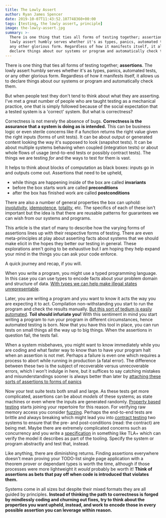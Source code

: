 ```yaml
---
title: The Lowly Assert
author: Ryan James Spencer
date: 2019-10-07T11:43:52.107748360+00:00
tags: [testing, the lowly assert, principle]
image: the-lowly-assert.jpg
summary: >-
  There is one thing that ties all forms of testing together; assertions. The
  lowly assert humbly serves whether it's as types, panics, automated tests, or
  any other glorious form. Regardless of how it manifests itself, it allows us to
  declare things about our systems or program and automatically check them.
---
```


There is one thing that ties all forms of testing together; **assertions**. The
lowly assert humbly serves whether it's as types, panics, automated tests, or
any other glorious form. Regardless of how it manifests itself, it allows us to
declare things about our systems or program and automatically check them.

But when people test they don't tend to think about what they are asserting.
I've met a great number of people who are taught testing as a mechanical
practice, one that is simply followed because of the social expectation that a
tested system is a 'correct' system. But what is correctness?

Correctness is not merely the absence of bugs. **Correctness is the assurance
that a system is doing as is intended.** This can be business logic or even
sterile concerns like if a function returns the right value given the right
inputs (forms of unit tests). It can be about output or generated content
looking the way it's supposed to look (snapshot tests). It can be about multiple
systems behaving when coupled (integration tests) or about whole flows of usage
(end-to-end tests or possibly contract tests). The things we are testing _for_
and the ways to test for them is vast.

It helps to think about blocks of computation as black boxes: inputs go in and
outputs come out. Assertions that need to be upheld,

* while things are happening inside of the box are called **invariants**
* before the box starts work are called **preconditions**
* after the box has finished work are called **postconditions**

There are also a number of general properties the box can uphold:
[involutivity](https://en.wikipedia.org/wiki/Involution_(mathematics)),
[idempotence](https://en.wikipedia.org/wiki/Idempotence),
[totality](https://en.wikipedia.org/wiki/Partial_function#Total_function), etc.
The specifics of each of these isn't important but the idea is that there are
reusable patterns for guarantees we can wish from our systems and programs.

This article is the start of many to describe how the varying forms of
assertions lines up with their respective forms of testing. There are even
meta-principles at play about asserting facts about systems that we should make
elicit in the hopes they better our testing in general. These explorations
aren't going to be exhaustive but I am hoping they help expand your mind in the
things you can ask your code enforce.

A quick journey and recap, if you will.

When you write a program, you might use a typed programming language. In this
case you can use types to encode facts about your problem domain and structure
of data. [With types we can help make illegal states
unrepresentable](https://blog.janestreet.com/effective-ml-revisited/).

Later, you are writing a program and you want to know it acts the way you are
expecting it to act. Compilation non-withstanding you start to run the program
and check the results manually. [But this sort of tedium is easily
automated](https://landing.google.com/sre/sre-book/chapters/automation-at-google/).
**Toil should infuriate you!** With this sentiment in mind you start writing a
program to run your program in different circumstances, hence automated testing
is born. Now that you have this tool in place, you can run tests on small things
all the way up to big things. When the assertions in question fail, the tests
fail.

When a system misbehaves, you might want to know immediately while you are
coding and what faster way to know than to have your program halt when an
assertion is not met. Perhaps a failure is even one which requires a process to
abort while running in production (a fatal error). The difference between these
two is the subject of recoverable versus unrecoverable errors, which I won't
indulge in here, but it suffices to say catching mistakes and misunderstandings
sooner is always better than later by [attaching these sorts of assertions to
forms of
panics](https://www.cs.tufts.edu/~nr/cs257/archive/jon-bentley/correct-programs.pdf)

Now your test suite tests both small and large. As these tests get more
complicated, assertions can be about _models_ of these systems; as state
machines or even where the inputs are generated randomly. [Property based
testing](https://www.youtube.com/watch?v=hXnS_Xjwk2Y) starts joining your
repertoire for this reason. For verifying raw memory access you consider
[fuzzing](https://en.wikipedia.org/wiki/Fuzzing). Perhaps the end-to-end tests
are brittle and always breaking which might lead you into [contract
testing](https://docs.pact.io/) two systems to ensure that the pre- and
post-conditions (read: the contract) are being met. Maybe there are extremely
complicated concerns such as concurrency and you write a
[specification](https://en.wikipedia.org/wiki/Formal_specification) in something
like TLA+ which can verify the model it describes as part of the tooling.
Specify the system or program abstractly and test that, instead.

Like anything, there are diminishing returns. Finding assertions everywhere
doesn't mean proving your TODO-list single page application with a theorem
prover or dependant types is worth the time, although if those processes were
more lightweight it _would_ probably be worth it! **Think of assertions as bets
that pay off when code is introduced that violates them.**

Systems come in all sizes but despite their mixed formats they are all guided by
principles. **Instead of thinking the path to correctness is forged by
mindlessly coding and churning out fixes, try to think about the properties you
want upheld, instead, and work to encode those in every possible assertion you
can leverage within reason.**
